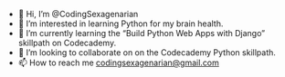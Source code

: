 - 👋 Hi, I’m @CodingSexagenarian
- 👀 I’m interested in learning Python for my brain health.
- 🌱 I’m currently learning the “Build Python Web Apps with Django” skillpath on Codecademy.
- 💞️ I’m looking to collaborate on  on the Codecademy Python skillpath.
- 📫 How to reach me codingsexagenarian@gmail.com

<!---
CodingSexagenarian/CodingSexagenarian is a ✨ special ✨ repository because its `README.md` (this file) appears on your GitHub profile.
You can click the Preview link to take a look at your changes.
--->
